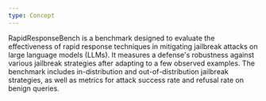 ```yaml
---
type: Concept
---
```


RapidResponseBench is a benchmark designed to evaluate the effectiveness of rapid response techniques in mitigating jailbreak attacks on large language models (LLMs). It measures a defense's robustness against various jailbreak strategies after adapting to a few observed examples. The benchmark includes in-distribution and out-of-distribution jailbreak strategies, as well as metrics for attack success rate and refusal rate on benign queries.